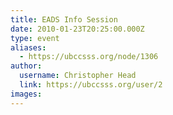 ```yaml
---
title: EADS Info Session 
date: 2010-01-23T20:25:00.000Z
type: event
aliases:
  - https://ubccsss.org/node/1306
author:
  username: Christopher Head
  link: https://ubccsss.org/user/2
images:
---
```


